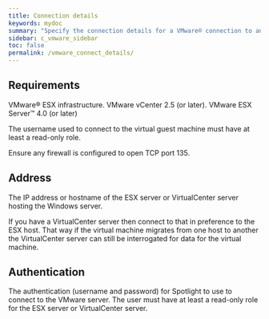 ```yaml
---
title: Connection details
keywords: mydoc
summary: "Specify the connection details for a VMware® connection to an ESX Server™ or VirtualCenter server hosting a Windows server®."
sidebar: c_vmware_sidebar
toc: false
permalink: /vmware_connect_details/
---
```



## Requirements

VMware® ESX infrastructure. VMware vCenter 2.5 (or later). VMware ESX Server™ 4.0 (or later)

The username used to connect to the virtual guest machine must have at least a read-only role.

Ensure any firewall is configured to open TCP port 135.


## Address
 The IP address or hostname of the ESX server or VirtualCenter server hosting the Windows server.

If you have a VirtualCenter server then connect to that in preference to the ESX host. That way if the virtual machine migrates from one host to another the VirtualCenter server can still be interrogated for data for the virtual machine.

## Authentication
 The authentication (username and password) for Spotlight to use to connect to the VMware server. The user must have at least a read-only role for the ESX server or VirtualCenter server.
